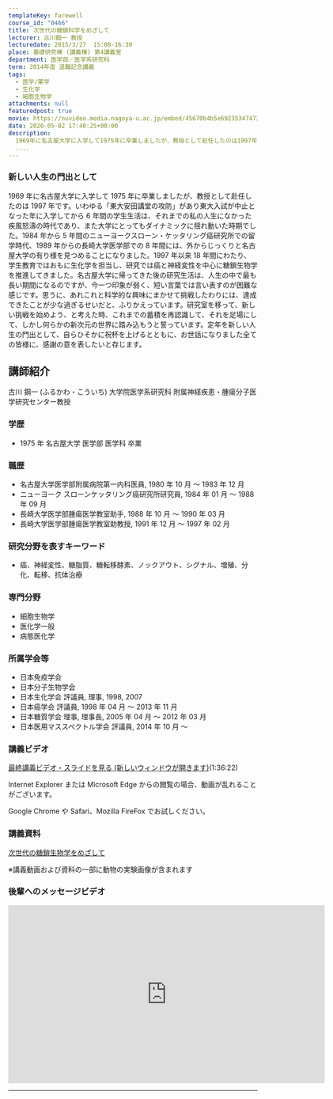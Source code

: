 ```yaml
---
templateKey: farewell
course_id: "0466"
title: 次世代の糖鎖科学をめざして
lecturer: 古川鋼一 教授
lecturedate: 2015/3/27  15:00-16:30
place: 基礎研究棟 (講義棟) 第4講義室
department: 医学部／医学系研究科
term: 2014年度 退職記念講義
tags:
  - 医学/薬学
  - 生化学
  - 細胞生物学
attachments: null
featuredpost: true
movie: https://nuvideo.media.nagoya-u.ac.jp/embed/45670b4b5e6923534747318dd2bfd1394b620d50
date: 2020-05-02 17:40:25+00:00
description:
  1969年に名古屋大学に入学して1975年に卒業しましたが、教授として赴任したのは1997年です。いわゆる「東大安田講堂の攻防」があり東大入試が中止となった年に入学してから6年間の学生生活は、それまでの私の人生になかった疾風怒濤の時代であり、また大学にとってもダイナミックに揺れ動いた時期でした。1984年から5年間のニューヨークスローン・ケッタリング癌研究所での留学時代、1989年からの長崎大
  ....
---
```


### 新しい人生の門出として

1969 年に名古屋大学に入学して 1975 年に卒業しましたが、教授として赴任したのは 1997 年です。いわゆる「東大安田講堂の攻防」があり東大入試が中止となった年に入学してから 6 年間の学生生活は、それまでの私の人生になかった疾風怒濤の時代であり、また大学にとってもダイナミックに揺れ動いた時期でした。1984 年から 5 年間のニューヨークスローン・ケッタリング癌研究所での留学時代、1989 年からの長崎大学医学部での 8 年間には、外からじっくりと名古屋大学の有り様を見つめることになりました。1997 年以来 18 年間にわたり、学生教育ではおもに生化学を担当し、研究では癌と神経変性を中心に糖鎖生物学を推進してきました。名古屋大学に帰ってきた後の研究生活は、人生の中で最も長い期間になるのですが、今一つ印象が弱く、短い言葉では言い表すのが困難な感じです。思うに、あれこれと科学的な興味にまかせて挑戦したわりには、達成できたことが少な過ぎるせいだと、ふりかえっています。研究室を移って、新しい挑戦を始めよう、と考えた時、これまでの蓄積を再認識して、それを足場にして、しかし何らかの新次元の世界に踏み込もうと誓っています。定年を新しい人生の門出として、自らひそかに祝杯を上げるとともに、お世話になりました全ての皆様に、感謝の意を表したいと存じます。

## 講師紹介

古川 鋼一 (ふるかわ・こういち) 大学院医学系研究科 附属神経疾患・腫瘍分子医学研究センター教授

### 学歴

- 1975 年 名古屋大学 医学部 医学科 卒業

### 職歴

- 名古屋大学医学部附属病院第一内科医員, 1980 年 10 月 〜 1983 年 12 月
- ニューヨーク スローンケッタリング癌研究所研究員, 1984 年 01 月 〜 1988 年 09 月
- 長崎大学医学部腫瘍医学教室助手, 1988 年 10 月 〜 1990 年 03 月
- 長崎大学医学部腫瘍医学教室助教授, 1991 年 12 月 〜 1997 年 02 月

### 研究分野を表すキーワード

- 癌、神経変性、糖脂質、糖転移酵素、ノックアウト、シグナル、増殖、分化、転移、抗体治療

### 専門分野

- 細胞生物学
- 医化学一般
- 病態医化学

### 所属学会等

- 日本免疫学会
- 日本分子生物学会
- 日本生化学会 評議員, 理事, 1998, 2007
- 日本癌学会 評議員, 1998 年 04 月 〜 2013 年 11 月
- 日本糖質学会 理事, 理事長, 2005 年 04 月 〜 2012 年 03 月
- 日本医用マススペクトル学会 評議員, 2014 年 10 月 ～

### 講義ビデオ

[最終講義ビデオ・スライドを見る (新しいウィンドウが開きます)](https://nuvideo.media.nagoya-u.ac.jp/embed/45670b4b5e6923534747318dd2bfd1394b620d50)(1:36:22)

Internet Explorer または Microsoft Edge からの閲覧の場合、動画が乱れることがございます。

Google Chrome や Safari、Mozilla FireFox でお試しください。

### 講義資料

[次世代の糖鎖生物学をめざして](https://ocw.nagoya-u.jp/files/466/furukawa_shiryo.pdf)

※講義動画および資料の一部に動物の実験画像が含まれます

### 後輩へのメッセージビデオ

<iframe src="https://nuvideo.media.nagoya-u.ac.jp/embed/9972511f83b906b37e417ce9bf13a20d286a41e1" width="640" height="360" frameborder="0" allowfullscreen></iframe>

---
